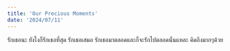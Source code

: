 ```yaml
---
title: 'Our Precious Moments'
date: '2024/07/11'
---
```


รักเธอนะ ยังไงก็รักเธอที่สุด รักเธอเสมอ รักเธอมาตลอดและก็จะรักไปตลอดนั่นแหละ คิดถึงมากๆด้วย
